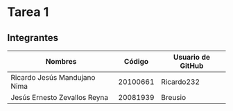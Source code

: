 # Tarea 1
## Integrantes

| Nombres  | Código | Usuario de GitHub |
| ------------- | ------------- | ------------- |
| Ricardo Jesús Mandujano Nima  | 20100661  | Ricardo232 |
| Jesús Ernesto Zevallos Reyna  | 20081939  | Breusio |
